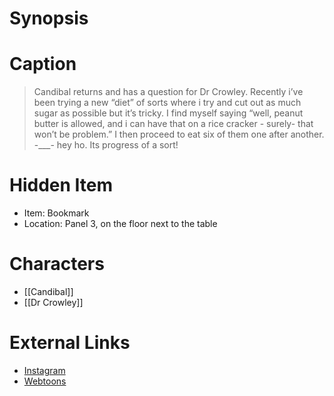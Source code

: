 # Synopsis


# Caption
> Candibal returns and has a question for Dr Crowley. Recently i’ve been trying a new “diet” of sorts where i try and cut out as much sugar as possible but it’s tricky. I find myself saying “well, peanut butter is allowed, and i can have that on a rice cracker - surely- that won’t be problem.” I then proceed to eat six of them one after another. -___- hey ho. Its progress of a sort!

# Hidden Item
* Item: Bookmark
* Location: <spoiler>Panel 3, on the floor next to the table</spoiler>

# Characters
* [[Candibal]]
* [[Dr Crowley]]

# External Links
* [Instagram](https://www.instagram.com/p/CUIsly2KQkB/?igshid=YmMyMTA2M2Y=)
* [Webtoons](https://www.webtoons.com/en/challenge/twistwood-tales/97-craving/viewer?title_no=344740&episode_no=103)